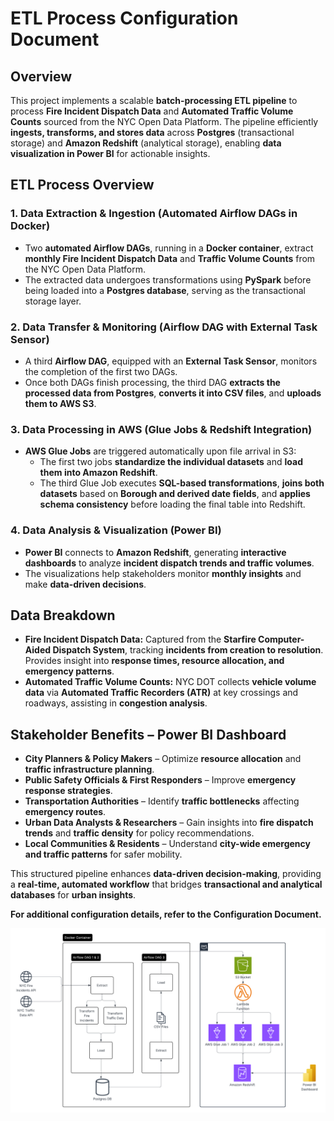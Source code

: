 # ETL Process Configuration Document

## Overview
This project implements a scalable **batch-processing ETL pipeline** to process **Fire Incident Dispatch Data** and **Automated Traffic Volume Counts** sourced from the NYC Open Data Platform. The pipeline efficiently **ingests, transforms, and stores data** across **Postgres** (transactional storage) and **Amazon Redshift** (analytical storage), enabling **data visualization in Power BI** for actionable insights.

## ETL Process Overview

### 1. Data Extraction & Ingestion (Automated Airflow DAGs in Docker)
- Two **automated Airflow DAGs**, running in a **Docker container**, extract **monthly Fire Incident Dispatch Data** and **Traffic Volume Counts** from the NYC Open Data Platform.
- The extracted data undergoes transformations using **PySpark** before being loaded into a **Postgres database**, serving as the transactional storage layer.

### 2. Data Transfer & Monitoring (Airflow DAG with External Task Sensor)
- A third **Airflow DAG**, equipped with an **External Task Sensor**, monitors the completion of the first two DAGs.
- Once both DAGs finish processing, the third DAG **extracts the processed data from Postgres**, **converts it into CSV files**, and **uploads them to AWS S3**.

### 3. Data Processing in AWS (Glue Jobs & Redshift Integration)
- **AWS Glue Jobs** are triggered automatically upon file arrival in S3:
  - The first two jobs **standardize the individual datasets** and **load them into Amazon Redshift**.
  - The third Glue Job executes **SQL-based transformations**, **joins both datasets** based on **Borough and derived date fields**, and **applies schema consistency** before loading the final table into Redshift.

### 4. Data Analysis & Visualization (Power BI)
- **Power BI** connects to **Amazon Redshift**, generating **interactive dashboards** to analyze **incident dispatch trends and traffic volumes**.
- The visualizations help stakeholders monitor **monthly insights** and make **data-driven decisions**.

## Data Breakdown
- **Fire Incident Dispatch Data:** Captured from the **Starfire Computer-Aided Dispatch System**, tracking **incidents from creation to resolution**. Provides insight into **response times, resource allocation, and emergency patterns**.
- **Automated Traffic Volume Counts:** NYC DOT collects **vehicle volume data** via **Automated Traffic Recorders (ATR)** at key crossings and roadways, assisting in **congestion analysis**.

## Stakeholder Benefits – Power BI Dashboard
- **City Planners & Policy Makers** – Optimize **resource allocation** and **traffic infrastructure planning**.
- **Public Safety Officials & First Responders** – Improve **emergency response strategies**.
- **Transportation Authorities** – Identify **traffic bottlenecks** affecting **emergency routes**.
- **Urban Data Analysts & Researchers** – Gain insights into **fire dispatch trends** and **traffic density** for policy recommendations.
- **Local Communities & Residents** – Understand **city-wide emergency and traffic patterns** for safer mobility.

This structured pipeline enhances **data-driven decision-making**, providing a **real-time, automated workflow** that bridges **transactional and analytical databases** for **urban insights**.

**For additional configuration details, refer to the Configuration Document.**

![alt text](https://github.com/danielrgomez/NYC_Fire_Incident_Proj/blob/main/documentation/ArchitectureDiagram.png)
